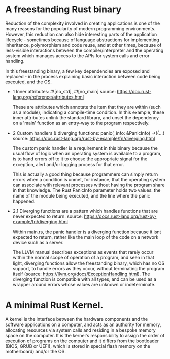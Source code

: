 # A freestanding Rust binary


Reduction of the complexity involved in creating applications is one of the many reasons for the popularity of modern programming environments. However, this reduction can also hide interesting parts of the application lifecycle - sometimes because of language abstractions for implementing inheritance, polymorphism and code reuse, and at other times, because of less-visible interactions between the compiler/interpreter and the operating system which manages access to the APIs for system calls and error handling.



In this freestanding binary, a few key dependencies are exposed and replaced - in the process explaining basic interaction between code being executed, and the OS.

- 1 Inner attributes:  #![no_std], #![no_main]
    source: https://doc.rust-lang.org/reference/attributes.html
    
    These are attributes which annotate the item that they are within (such as a module), indicating a compile-time condition. In this example, these inner attributes unlink the standard library, and unset the dependency on a 'main' function as an entry-way to the program respectively.

- 2 Custom handlers & diverging functions: panic(_info: &PanicInfo) ->!{...}
    source: https://doc.rust-lang.org/rust-by-example/fn/diverging.html

    The custom panic handler is a requirement in this binary because the usual flow of logic when an operating system is available to a program, is to hand errors off to it to choose the appropriate signal for the exception, alert and/or logging process for that error. 
    
    This is actually a good thing because programmers can simply return errors when a condition is unmet, for instance, that the operating system can associate with relevant processes without having the program share in that knowledge. The Rust PanicInfo parameter holds two values: the name of the module being executed, and the line where the panic happened.



- 2.1 Diverging functions are a pattern which handles functions that are never expected to return.
    source: https://docs.rust-lang.org/rust-by-example/fn/diverging.html
   

    Within main.rs, the panic handler is a diverging function because it isnt expected to return, rather like the main loop of the code on a network device such as a server.

    The LLVM manual describes exceptions as events that rarely occur within the normal scope of operation of a program, and seen in that light, diverging functions allow the freestanding binary, which has no OS support, to handle errors as they occur, without terminating the program itself (source: https://llvm.org/docs/ExceptionHandling.html). 
    The diverging function is compatible with all types, and can be used as a wrapper around errors whose values are unknown or indeterminate.




# A minimal Rust Kernel.

A kernel is the interface between the hardware components and the software applications on a computer, and acts as an authority for memory, allocating resources via system calls and residing in a bespoke memory space on the computer. It is the kernel's responsibility to assign the order of execution of programs on the computer and it differs from the bootloader (BIOS, GRUB or UEFI), which is stored in special flash memory on the motherboard) and/or the OS.







